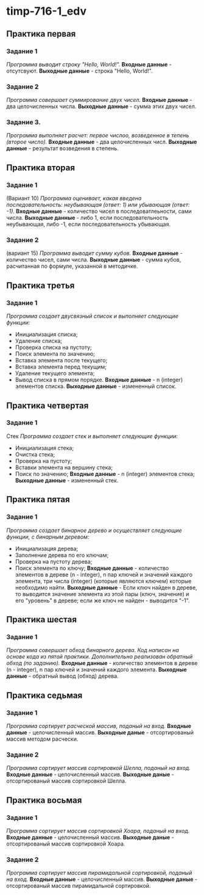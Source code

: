 # timp-716-1_edv

## Практика первая
### Задание 1
*Программа выводит строку "Hello, World!".*
**Входные данные** - отсутсвуют.
**Выходные данные** - строка "Hello, World!".

### Задание 2
*Программа совершает суммирование двух чисел.*
**Входные данные** - два целочисленных числа.
**Выходные данные** - сумма этих двух чисел.

### Задание 3.
*Программа выполняет расчет: первое числоо, возведенное в тепень (второе число).*
**Входные данные** - два целочисленных числ.
**Выходные данные** - результат возведения в степень.

## Практика вторая
### Задание 1
(Вариант 10)
*Программа оценивает, какая введена последовательность: неубывающая (ответ: 1) или убывающая (ответ: -1).*
**Входные данные** - количество чисел в последоватлеьности, сами числа.
**Выходные данные** - либо 1, если последовательность неубывающая, либо -1, если последовательность убывающая.

### Задание 2
(вариант 15)
*Программа выводит сумму кубов.*
**Входные данные** - количество чисел, сами числа.
**Выходные данные** - сумма кубов, расчитанная по формуле, указанной в методичке.

## Практика третья
### Задание 1
*Программа создает двусвязный список и выполняет следующие функции:*
* Инициализация списка;
* Удаление списка;
* Проверка списка на пустоту;
* Поиск элемента по значению;
* Вставка элемента после текущего;
* Вставка элемента перед текущим;
* Удаление текущего элемента;
* Вывод списка в прямом порядке.
**Входные данные** - n (integer) элементов списка.
**Выходные данные** - измененный список.
 
## Практика четвертая
### Задание 1
Стек
*Программа создает стек и выполняет следующие функции:*
* Инициализация стека;
* Очистка стека;
* Проверка на пустоту;
* Вставки элемента на вершину стека;
* Поиск по значению;
**Входные данные** - n (integer) элементов стека;
**Выходные данные** - измененный стек.

## Практика пятая
### Задание 1
*Программа создает бинарное дерево и осуществляет следующие функции, с бинарным деревом:*
* Инициализация дерева;
* Заполнение дерева по его ключам;
* Проверка на пустоту дерева;
* Поиск элемента по ключу;
**Входные данные** - количество элементов в дереве (n - integer), n пар ключей и значений каждого элемента, три числа (integer) (которые являются ключем) которые необходимо найти.
**Выходные данные** - Если ключ найден в дереве, то выводится значение элемента из этой пары (ключ, значение) и его "уровень" в дереве; если же ключ не найден - выводится "-1".

## Практика шестая
### Задание 1
*Программа совершает обход бинарного дерева. Код написан на основе кода из пятой практики. Дополнительно реализован обратный обход (по заданию).*
**Входные данные** - количество элементов в дереве (n - integer), n пар ключей и значений каждого элемента.
**Выходные данные** - обратный вывод (обход) дерева.

## Практика седьмая
### Задание 1
*Программа сортирует расческой массив, поданый на вход.*
**Входные данные** - целочисленный массив.
**Выходные даные** - отсортированый массив методом расчески.

### Задание 2
*Программа сортирует массив сортировкой Шелла, поданый на вход.*
**Входные данные** - целочисленный массив.
**Выходные даные** - отсортированый массив сортировкой Шелла.

## Практика восьмая
### Задание 1
*Программа сортирует массив сортировкой Хоара, поданый на вход.*
**Входные данные** - целочисленный массив.
**Выходные даные** - отсортированый массив сортировкой Хоара.

### Задание 2
*Программа сортирует массив пирамидальной сортировкой, поданый на вход.*
**Входные данные** - целочисленный массив.
**Выходные даные** - отсортированый массив пирамидальной сортировкой.
